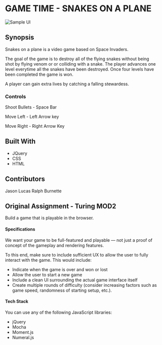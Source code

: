 # GAME TIME - SNAKES ON A PLANE

![Sample UI](https://media.giphy.com/media/Xv2WCu0LZJLMs/giphy.gif)

## Synopsis
Snakes on a plane is a video game based on Space Invaders.  

The goal of the game is to destroy all of the flying snakes without being shot by flying venom or or colliding with a snake.  The player advances one level everytime all the snakes have been destroyed.  Once four levels have been completed the game is won.

A player can gain extra lives by catching a falling stewardess.

### Controls
Shoot Bullets - Space Bar

Move Left - Left Arrow key

Move Right - Right Arrow Key

## Built With
* JQuery
* CSS
* HTML

## Contributors

Jason Lucas
Ralph Burnette

## Original Assignment - Turing MOD2

Build a game that is playable in the browser.

#### Specifications

We want your game to be full-featured and playable — not just a proof of concept of the gameplay and rendering features.

To this end, make sure to include sufficient UX to allow the user to fully interact with the game. This would include:

* Indicate when the game is over and won or lost
* Allow the user to start a new game
* Include a clean UI surrounding the actual game interface itself
* Create multiple rounds of difficulty (consider increasing factors such as game speed, randomness of starting setup, etc.).

#### Tech Stack

You can use any of the following JavaScript libraries:

* jQuery
* Mocha
* Moment.js
* Numeral.js
